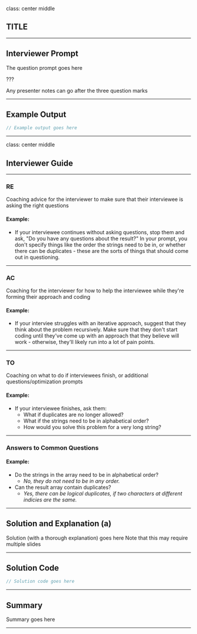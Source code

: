 class: center middle
## TITLE

---

## Interviewer Prompt

The question prompt goes here

???

Any presenter notes can go after the three question marks

---

## Example Output

```javascript
// Example output goes here
```

---

class: center middle
## Interviewer Guide

---

### RE

Coaching advice for the interviewer to make sure that their interviewee is asking the right questions

#### Example:
* If your interviewee continues without asking questions, stop them and ask, "Do you have any questions about the result?" In your prompt, you don't specify things like the order the strings need to be in, or whether there can be duplicates - these are the sorts of things that should come out in questioning.

---

### AC

Coaching for the interviewer for how to help the interviewee while they're forming their approach and coding

#### Example:
* If your interviee struggles with an iterative approach, suggest that they think about the problem recursively. Make sure that they don't start coding until they've come up with an approach that they believe will work - otherwise, they'll likely run into a lot of pain points.

---

### TO

Coaching on what to do if interviewees finish, or additional questions/optimization prompts

#### Example:
* If your interviewee finishes, ask them:
  * What if duplicates are no longer allowed?
  * What if the strings need to be in alphabetical order?
  * How would you solve this problem for a very long string?

---

### Answers to Common Questions

#### Example:
* Do the strings in the array need to be in alphabetical order?
  * _No, they do not need to be in any order._
* Can the result array contain duplicates?
  * _Yes, there can be logical duplicates, if two characters at different indicies are the same._

---

## Solution and Explanation (a)

Solution (with a thorough explanation) goes here
Note that this may require multiple slides

---

## Solution Code

```javascript
// Solution code goes here
```

---

## Summary

Summary goes here

---
